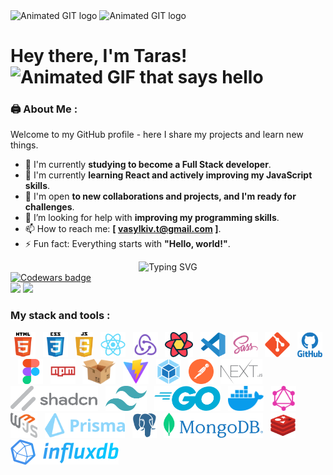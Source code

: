 <div id="header">
    <picture>
    <source srcset="https://media.giphy.com/media/CwTvSiWflgCGKgz5eb/giphy.gif" media="(prefers-color-scheme: dark)" />
    <img 
        src="https://media.giphy.com/media/du3J3cXyzhj75IOgvA/giphy.gif" 
        width="100"
        alt="Animated GIT logo"
    />
    </picture>
    <img
        src="https://media.giphy.com/media/kH1DBkPNyZPOk0BxrM/giphy.gif"
        width="100"
        alt="Animated GIT logo"
    />
    <h1>
    Hey there, I'm Taras!
    <img
        src="https://media.giphy.com/media/hvRJCLFzcasrR4ia7z/giphy.gif"
        width="30px"
        alt="Animated GIF that says hello"
    />
    </h1>
</div>

### 🖨️ About Me :

Welcome to my GitHub profile - here I share my projects and learn new things.

- 🔭 I'm currently **studying to become a Full Stack developer**.
- 🌱 I'm currently **learning React and actively improving my JavaScript
  skills**.
- 👯 I'm open **to new collaborations and projects, and I'm ready for
  challenges**.
- 🤔 I’m looking for help with **improving my programming skills**.
- 📫 How to reach me: **[ vasylkiv.t@gmail.com ]**.
- ⚡ Fun fact: Everything starts with **"Hello, world!"**.
<div align="center">
    <img
    src="https://readme-typing-svg.herokuapp.com?font=Fira+Code&duration=5000&pause=500&color=00A42D&center=true&repeat=true&vCenter=true&width=650&lines=%C2%ABHello%2C+world!%C2%BB+%22Good+morning!+In+Case+I+Don't+See+Ya%2C;Good+Afternoon%2C+Good+Evening+And+Goodnight.%22"
    alt="Typing SVG"
    />
</div>

<div>
    <a href="https://www.codewars.com/users/vasylkivt" >
        <img src="https://www.codewars.com/users/vasylkivt/badges/small" alt="Codewars badge" />
    </a>
</div>

<div>
    <img src="https://github-readme-stats.vercel.app/api/top-langs/?username=vasylkivt&layout=compact&theme=transparent" height="125" />
    <img src="https://github-readme-stats.vercel.app/api?username=vasylkivt&show_icons=true&theme=transparent" height="125" />
</div>

### My stack and tools :

<div>
  <img src="./images/html5.svg" title="HTML5" alt="HTML5"  height="40"/>&nbsp&nbsp;
  <img src="./images/css3.svg"  title="CSS3" alt="CSS3"  height="40"/>&nbsp&nbsp;
  <img src="./images/javascript.svg"  title="JS" alt="JS"  height="40"/>&nbsp&nbsp;
  <img src="./images/react.svg"  title="React" alt="React"  height="40"/>&nbsp&nbsp;
  <img src="./images/redux.svg" title="Redux" alt="Redux"  height="40"/>&nbsp&nbsp;
  <img src="./images/react-query.svg" title="React Query" alt="React Query" height="40" />&nbsp;&nbsp;
  <img src="./images/vscode.svg" title="Visual Studio Code" alt="Visual Studio Code"  height="40"/>&nbsp&nbsp;
  <img src="./images/sass.svg" title="Sass" alt="Sass"  height="40"/>&nbsp&nbsp;
  <img src="./images/git.svg" title="Git" alt="Git"  height="40"/>&nbsp&nbsp;
  <img src="./images/github.svg" title="Github"  alt="Github"  height="40" />&nbsp&nbsp;
  <img src="./images/figma.svg" title="Figma" alt="Figma"  height="40"/>&nbsp&nbsp;
  <img src="./images/npm.svg" title="Npm" alt="Npm"  height="40"/>&nbsp&nbsp;
  <img src="./images/parcel.svg" title="Parcel" alt="Parcel" height="40"/>&nbsp&nbsp;
  <img src="./images/vitejs.svg" title="Vitejs" alt="Vitejs"  height="40"/>&nbsp&nbsp;
  <img src="./images/webpack.svg" title="Webpack" alt="Webpack"  height="40"/>&nbsp&nbsp;
  <img src="./images/postman.svg" title="Postman" alt="Postman"  height="40"/>&nbsp&nbsp;
  <img src="./images/nextjs.svg" title="Next.js" alt="nextjs-icon"  height="40"/>&nbsp&nbsp;
  <img src="./images/shadcn.svg" title="shadcn/ui" alt="shadcn/ui" height="40" />&nbsp;&nbsp;
  <img src="./images/tailwind.svg" title="tailwind" alt="tailwind"  height="40"/>&nbsp&nbsp;
  <img src="./images/go.svg" title="Go" alt="Go" height="40" />&nbsp;&nbsp;
  <img src="./images/docker.svg" title="Docker" alt="Docker" height="40" />&nbsp;&nbsp;
  <img src="./images/graphql.svg" title="graph" alt="graph" height="40" />&nbsp;&nbsp;
  <img src="./images/web3js.svg" title="Web3" alt="Web3" height="40" />&nbsp;&nbsp;
  <img src="./images/prisma.svg" title="Prisma" alt="Prisma" height="40" />&nbsp;&nbsp;
  <img src="./images/postgresql.svg" title="PostgreSQL" alt="PostgreSQL" height="40" />&nbsp;&nbsp;
  <img src="./images/mongo-db.svg" title="MongoDB" alt="MongoDB" height="40" />&nbsp;&nbsp;
  <img src="./images/redis.svg" title="Redis" alt="Redis" height="40" />&nbsp;&nbsp;
  <img src="./images/influxdb.svg" title="InfluxDB" alt="InfluxDB" height="40" />&nbsp;&nbsp;
</div>

